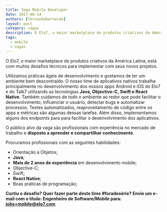 ```yaml
---
title: Vaga Mobile Developer
date: 2017-06-14
authors: [fernandabernardo]
layout: post
category: vagas
description: O Elo7, o maior marketplace de produtos criativos da América Latina, está com muitos desafios técnicos para implementar com seus novos projetos. Estamos à procura de desenvolvedores Mobile para fazer parte do nosso time.
tags:
  - mobile
  - vagas
---
```


O Elo7, o maior marketplace de produtos criativos da América Latina, está com muitos desafios técnicos para implementar com seus novos projetos.

Utilizamos práticas ágeis de desenvolvimento e gostamos de ter um ambiente bem descontraído. O nosso time de aplicativos nativos trabalha principalmente no desenvolvimento dos nossos apps Android e iOS do Elo7 e do Talk7 utilizando as tecnologias **Java, Objective-C, Swift e React Native**. Também cuidamos de todo o ambiente ao redor que pode facilitar o desenvolvimento, influenciar o usuário, detectar bugs e automatizar processos. Testes automatizados, reaproveitamento de código entre os apps e métricas são algumas dessas tarefas. Além disso, implementamos alguns dos endpoints para para facilitar o desenvolvimento dos aplicativos.

O público alvo da vaga são profissionais com experiência no mercado de trabalho e **disposto a aprender e compartilhar conhecimento**.

Procuramos profissionais com as seguintes habilidades:
- Orientação a Objetos;
- **Java**;
- **Mais de 2 anos de experiência** em desenvolvimento mobile;
- Objective-C;
- Swift;
- **React Native**;
- Boas práticas de programação;

**Curtiu o desafio? Quer fazer parte deste time #foradesérie? Envie um e-mail com o título: Engenheiro de Software/Mobile para: jobs+mobile@elo7.com**

